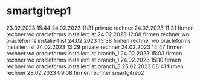 # smartgitrep1
23.02.2023 15:44
24.02.2023 11:31 private rechner
24.02.2023 11:31 firmen  rechner wo oracleforms instaliert ist
24.02.2023 12:08 firmen  rechner wo oracleforms instaliert ist
24.02.2023 13:38 firmen  rechner wo oracleforms instaliert ist
24.02.2023 13:29 private rechner
24.02.2023 14:47 firmen  rechner wo oracleforms instaliert ist branch_1
24.02.2023 15:03 firmen  rechner wo oracleforms instaliert ist branch_1
24.02.2023 15:10 firmen  rechner wo oracleforms instaliert ist branch_3
25.02.2023 08:41  firmen  rechner 
28.02.2023  09:08  firmen  rechner smartgitrep2